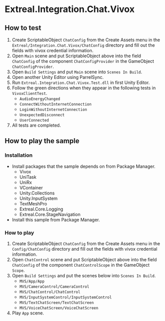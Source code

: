 # Extreal.Integration.Chat.Vivox

## How to test

1. Create ScriptableObject `ChatConfig` from the Create Assets menu in the `Extreal/Integration.Chat.Vivox/ChatConfig` directory and fill out the fields with vivox credential information.
1. Open `Main` scene and put ScriptableObject above into the field `ChatConfig` of the component `ChatConfigProvider` in the GameObject `ChatConfigProvider`.
1. Open `Build Settings` and put `Main` scene into `Scenes In Build`.
1. Open another Unity Editor using ParrelSync.
1. Run `Extreal.Integration.Chat.Vivox.Test.dll` in first Unity Editor.
1. Follow the green directions when they appear in the following tests in `VivoxClientTest`.
    - `AudioEnergyChanged`
    - `ConnectWithoutInternetConnection`
    - `LoginWithoutInternetConnection`
    - `UnexpectedDisconnect`
    - `UserConnected`
1. All tests are completed.

## How to play the sample

### Installation

- Install packages that the sample depends on from Package Manager.
  - Vivox
  - UniTask
  - UniRx
  - VContainer
  - Unity.Collections
  - Unity.InputSystem
  - TextMeshPro
  - Extreal.Core.Logging
  - Extreal.Core.StageNavigation
- Install this sample from Package Manager.

### How to play

1. Create ScriptableObject `ChatConfig` from the Create Assets menu in the `Config/ChatConfig` directory and fill out the fields with vivox credential information.
1. Open `ChatControl` scene and put ScriptableObject above into the field `ChatConfig` of the component `ChatControlScope` in the GameObject `Scope`.
1. Open `Build Settings` and put the scenes below into `Scenes In Build`.
    - `MVS/App/App`
    - `MVS/CameraControl/CameraControl`
    - `MVS/ChatControl/ChatControl`
    - `MVS/InputSystemControl/InputSystemControl`
    - `MVS/TextChatScreen/TextChatScreen`
    - `MVS/VoiceChatScreen/VoiceChatScreen`
1. Play `App` scene.
